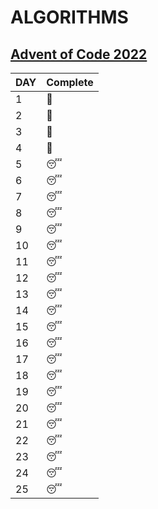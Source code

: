 # ALGORITHMS

## [Advent of Code 2022](https://adventofcode.com/)

| DAY | Complete |
| --- | -------- |
| 1   | 🎄       |
| 2   | 🎄       |
| 3   | 🎄       |
| 4   | 🎄       |
| 5   | 😴       |
| 6   | 😴       |
| 7   | 😴       |
| 8   | 😴       |
| 9   | 😴       |
| 10  | 😴       |
| 11  | 😴       |
| 12  | 😴       |
| 13  | 😴       |
| 14  | 😴       |
| 15  | 😴       |
| 16  | 😴       |
| 17  | 😴       |
| 18  | 😴       |
| 19  | 😴       |
| 20  | 😴       |
| 21  | 😴       |
| 22  | 😴       |
| 23  | 😴       |
| 24  | 😴       |
| 25  | 😴       |
